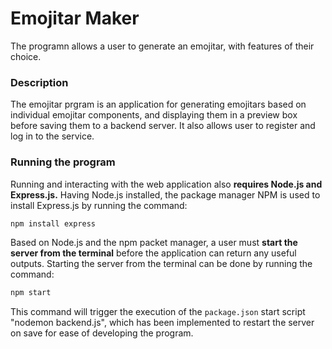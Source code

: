 # Emojitar Maker

The programn allows a user to generate an emojitar, with features of their choice.

### Description

The emojitar prgram is an application for generating emojitars based on individual emojitar components, and displaying them in a preview box before saving them to a backend server. It also allows user to register and log in to the service.

### Running the program

Running and interacting with the web application also **requires Node.js and Express.js.** Having Node.js installed, the package manager NPM is used to install Express.js by running the command:
```bash
npm install express
```

Based on Node.js and the npm packet manager, a user must **start the server from the terminal** before the application can return any useful outputs. Starting the server from the terminal can be done by running the command:
```bash
npm start
```

This command will trigger the execution of the `package.json` start script "nodemon backend.js", which has been implemented to restart the server on save for ease of developing the program.
